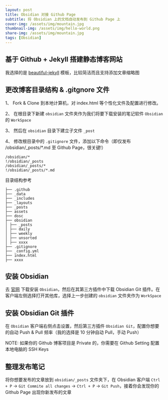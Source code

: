 ```yaml
---
layout: post  
title: Obsidian 对接 Github Page
subtitle: 将 Obsidian 上的文档自动发布到 Github Page 上
cover-img: /assets/img/mountain.jpg  
thumbnail-img: /assets/img/hello-world.png  
share-img: /assets/img/mountain.jpg  
tags: [Obsidian]  
---  
```


## 基于 Github + Jekyll 搭建静态博客网站

我选择的是 [beautiful-jekyll](https://github.com/daattali/beautiful-jekyll) 模板，比较简洁而且支持添加文章缩略图



## 更改博客目录结构 & .gitgnore 文件

1、 Fork & Clone 到本地计算机，对 index.html 等个性化文件及配置进行修改。

2、 在根目录下新建 `obsidian` 文件夹作为我们将要下载安装的笔记软件 `Obsidian` 的 `WorkSpace` 

3、 然后在 `obsidian` 目录下建立子文件 `_post`

4、 修改根目录中的 `.gitignore` 文件，添加以下命令（即仅发布 /obsidian/_posts/*.md 至 Github Page，很关键!）

```
/obsidian/*  
!/obsidian/_posts  
/obsidian/_posts/*  
!/obsidian/_posts/*.md
```

目录结构参考

``` 
├── .github
├── _data
├── _includes
├── _layouts
├── _posts
├── assets
├── dosc
├── obsidian
│ ├── _posts
│ ├── daily
│ ├── weekly
│ ├── unsorted
│ ├── xxxx
├── .gitignore
├── _config.yml
├── index.html
├── xxxx
```

## 安装 Obsidian 

去 [官网](https://obsidian.md/download) 下载安装 `Obsidian`，然后在其第三方插件中下载 Obsidian Git 插件。在客户端左侧选择打开其他库，选择上一步创建的 `obsidian` 文件夹作为 `WorkSpace`


## 安装 Obsidian Git 插件

在 `Obsidian` 客户端右侧点击设置，然后第三方插件 `Obsidian Git`，配置你想要的自动 Push & Pull 频率（我的选择是 10 分钟自动 Pull，手动 Push）

NOTE: 如果你的 Github 博客项目是 Private 的，你需要在 Github Setting 配置本地电脑的 SSH Keys

## 整理发布笔记

将你想要发布的文章放到 `obsidian/_posts` 文件夹下，在 Obsidian 客户端 `Ctrl + P` -> `Git Commite all changes` -> `Ctrl + P` -> `Git Push`，接着你会发现你的 Github Page 出现你新发布的文章

  



